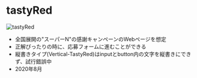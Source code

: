 # tastyRed
 ![tastyRed](https://user-images.githubusercontent.com/67646107/90304053-ce1fe180-deee-11ea-84cc-bed984683b0b.gif)
- 全国展開の"スーパーN"の感謝キャンペーンのWebページを想定
- 正解ぴったりの時に、応募フォームに進むことができる
- 縦書きタイプ(Vertical-TastyRed)はinputとbutton内の文字を縦書きにできず、試行錯誤中
- 2020年8月
